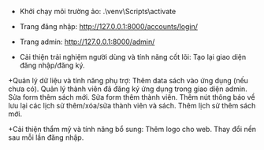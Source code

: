 + Khởi chạy môi trường ảo: .\venv\Scripts\activate
+ Trang đăng nhập: http://127.0.0.1:8000/accounts/login/
+ Trang admin: http://127.0.0.1:8000/admin/


+ Cải thiện trải nghiệm người dùng và tính năng cốt lõi:
    Tạo lại giao diện đăng nhập/đăng ký.

+Quản lý dữ liệu và tính năng phụ trợ:
    Thêm data sách vào ứng dụng (nếu chưa có).
    Quản lý thành viên đã đăng ký ứng dụng trong giao diện admin.
    Sửa form thêm sách mới.
    Sửa form thêm thành viên.
    Thêm nút thông báo về lưu lại các lịch sử thêm/xóa/sửa thành viên và sách.
    Thêm lịch sử thêm sách mới.

+Cải thiện thẩm mỹ và tính năng bổ sung:
    Thêm logo cho web.
    Thay đổi nền sau mỗi lần đăng nhập.